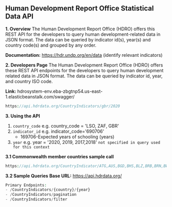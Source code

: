 ## Human Development Report Office Statistical Data API

**1. Overview**
The Human Development Report Office (HDRO) offers this REST API for the developers to query human development-related data in JSON format. The data can be queried by indicator id(s), year(s) and country code(s) and grouped by any order. 

**Documentation:** https://hdr.undp.org/en/data (identify relevant indicators)
<br/>

**2. Developers Page** 
The Human Development Report Office (HDRO) offers these REST API endpoints for the developers to query human development related data in JSON format. The data can be queried by indicator id, year, and country ISO code.

**Link:** hdrosystem-env.eba-zbgtnp54.us-east-1.elasticbeanstalk.com/swagger/

```php
https://api.hdrdata.org/CountryIndicators/gbr/2020
```
 
**3. Using the API**

  1. `country_code` e.g. country_code = 'LSO, ZAF, GBR'
  2. `indicator_id` e.g.  indicator_code='690706'
     - 169706-Expected years of schooling (years)
  3. `year` e.g. year = '2020, 2019, 2017,2018' `not specified in query used for this context`

**3.1 Commonwealth member countries sample call**
```php
https://api.hdrdata.org/CountryIndicator/ATG,AUS,BGD,BHS,BLZ,BRB,BRN,BWA,CAN,CMR,CYP,DMA,FJI,GBR,GHA,GMB,GRD,GUY,IND,JAM,KEN,KIR,KNA,LCA,LKA,LSO,MDV,MLT,MOZ,MUS,MWI,MYS,NAM,NGA,NRU,NZL,PAK,PNG,RWA,SGP,SLB,SLE,SWZ,SYC,TON,TTO,TUV,TZA,UGA,VCT,VUT,WSM,ZAF,ZMB,TGO,GAB
```

**3.2 Sample Queries**
**Base URL:** https://api.hdrdata.org/
```php
Primary Endpoints:
- /CountryIndicators/{country}/{year}
- /CountryIndicators/pagination
- /CountryIndicators/filter


```
